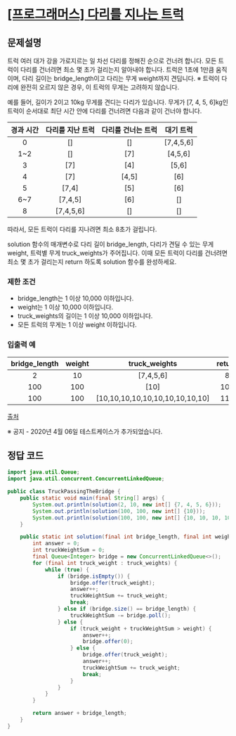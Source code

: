 # [\[프로그래머스\] 다리를 지나는 트럭](https://programmers.co.kr/learn/courses/30/lessons/42583)

## 문제설명
트럭 여러 대가 강을 가로지르는 일 차선 다리를 정해진 순으로 건너려 합니다. 모든 트럭이 다리를 건너려면 최소 몇 초가 걸리는지 알아내야 합니다. 트럭은 1초에 1만큼 움직이며, 다리 길이는 bridge_length이고 다리는 무게 weight까지 견딥니다.
※ 트럭이 다리에 완전히 오르지 않은 경우, 이 트럭의 무게는 고려하지 않습니다.

예를 들어, 길이가 2이고 10kg 무게를 견디는 다리가 있습니다. 무게가 [7, 4, 5, 6]kg인 트럭이 순서대로 최단 시간 안에 다리를 건너려면 다음과 같이 건너야 합니다.

경과 시간 | 다리를 지난 트럭 | 다리를 건너는 트럭 | 대기 트럭
:---: | :---: | :---: | :---:
0 | [] | [] | [7,4,5,6]
1~2 | [] | [7] | [4,5,6]
3 | [7] | [4] | [5,6]
4 | [7] | [4,5] | [6]
5 | [7,4] | [5] | [6]
6~7 | [7,4,5] | [6] | []
8 | [7,4,5,6] | [] | []
따라서, 모든 트럭이 다리를 지나려면 최소 8초가 걸립니다.

solution 함수의 매개변수로 다리 길이 bridge_length, 다리가 견딜 수 있는 무게 weight, 트럭별 무게 truck_weights가 주어집니다. 이때 모든 트럭이 다리를 건너려면 최소 몇 초가 걸리는지 return 하도록 solution 함수를 완성하세요.

### 제한 조건
- bridge_length는 1 이상 10,000 이하입니다.
- weight는 1 이상 10,000 이하입니다.
- truck_weights의 길이는 1 이상 10,000 이하입니다.
- 모든 트럭의 무게는 1 이상 weight 이하입니다.

### 입출력 예
bridge_length | weight | truck_weights | return
:---: | :---: | :---: | :---:
2 | 10 | [7,4,5,6] | 8
100 | 100 | [10] | 101
100 | 100 | [10,10,10,10,10,10,10,10,10,10] | 110

[출처](http://icpckorea.org/2016/ONLINE/problem.pdf)

※ 공지 - 2020년 4월 06일 테스트케이스가 추가되었습니다.

## 정답 코드

```java
import java.util.Queue;
import java.util.concurrent.ConcurrentLinkedQueue;

public class TruckPassingTheBridge {
    public static void main(final String[] args) {
        System.out.println(solution(2, 10, new int[] {7, 4, 5, 6}));
        System.out.println(solution(100, 100, new int[] {10}));
        System.out.println(solution(100, 100, new int[] {10, 10, 10, 10, 10, 10, 10, 10, 10, 10}));
    }

    public static int solution(final int bridge_length, final int weight, final int[] truck_weights) {
        int answer = 0;
        int truckWeightSum = 0;
        final Queue<Integer> bridge = new ConcurrentLinkedQueue<>();
        for (final int truck_weight : truck_weights) {
            while (true) {
                if (bridge.isEmpty()) {
                    bridge.offer(truck_weight);
                    answer++;
                    truckWeightSum += truck_weight;
                    break;
                } else if (bridge.size() == bridge_length) {
                    truckWeightSum -= bridge.poll();
                } else {
                    if (truck_weight + truckWeightSum > weight) {
                        answer++;
                        bridge.offer(0);
                    } else {
                        bridge.offer(truck_weight);
                        answer++;
                        truckWeightSum += truck_weight;
                        break;
                    }
                }
            }
        }

        return answer + bridge_length;
    }
}

```
